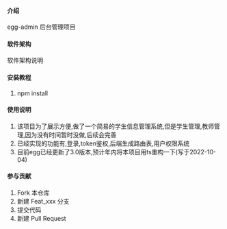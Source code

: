 

#### 介绍
egg-admin 后台管理项目

#### 软件架构
软件架构说明


#### 安装教程

1.  npm install

#### 使用说明

1.  该项目为了展示方便,做了一个简易的学生信息管理系统,但是学生管理,教师管理,因为没有时间暂时没做,后续会完善
2.  已经实现的功能有,登录,token鉴权,后端生成路由表,用户权限系统
3.  目前egg已经更新了3.0版本,预计年内将本项目用ts重构一下(写于2022-10-04)

#### 参与贡献

1.  Fork 本仓库
2.  新建 Feat_xxx 分支
3.  提交代码
4.  新建 Pull Request




